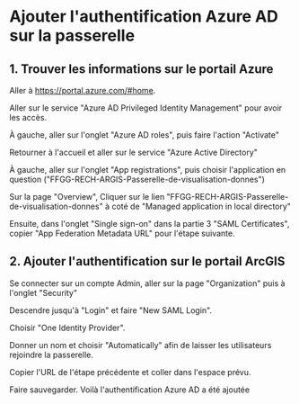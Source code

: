 # Ajouter l'authentification Azure AD sur la passerelle

## 1. Trouver les informations sur le portail Azure

Aller à https://portal.azure.com/#home.

Aller sur le service "Azure AD Privileged Identity Management" pour avoir les accès.

À gauche, aller sur l'onglet "Azure AD roles", puis faire l'action "Activate"

Retourner à l'accueil et aller sur le service "Azure Active Directory"

À gauche, aller sur l'onglet "App registrations", puis choisir l'application en question
("FFGG-RECH-ARGIS-Passerelle-de-visualisation-donnes")

Sur la page "Overview", Cliquer sur le lien "FFGG-RECH-ARGIS-Passerelle-de-visualisation-donnes" à coté de "Managed application in local directory"

Ensuite, dans l'onglet "Single sign-on" dans la partie 3 "SAML Certificates", copier "App Federation Metadata URL" pour l'étape suivante.

## 2. Ajouter l'authentification sur le portail ArcGIS

Se connecter sur un compte Admin, aller sur la page "Organization" puis à l'onglet "Security"

Descendre jusqu'à "Login" et faire "New SAML Login".

Choisir "One Identity Provider".

Donner un nom et choisir "Automatically" afin de laisser les utilisateurs rejoindre la passerelle.

Copier l'URL de l'étape précédente et coller dans l'espace prévu.

Faire sauvegarder. Voilà l'authentification Azure AD a été ajoutée
